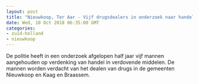 ```yaml
---
layout: post
title: "Nieuwkoop, Ter Aar - Vijf drugsdealers in onderzoek naar handel aangehouden"
date: Wed, 10 Oct 2018 06:35:00 GMT
categories: 
- zuid-holland 
- nieuwkoop 
---
```


De politie heeft in een onderzoek afgelopen half jaar vijf mannen aangehouden op verdenking van handel in verdovende middelen. De mannen worden verdacht van het dealen van drugs in de gemeenten Nieuwkoop en Kaag en Braassem.
